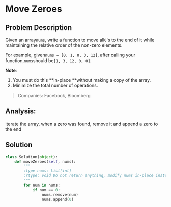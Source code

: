 # Move Zeroes

## Problem Description

Given an array`nums`, write a function to move all`0`'s to the end of it while maintaining the relative order of the non-zero elements.

For example, given`nums = [0, 1, 0, 3, 12]`, after calling your function,`nums`should be`[1, 3, 12, 0, 0]`.

**Note**:

1. You must do this **in-place **without making a copy of the array.
2. Minimize the total number of operations.

> Companies: Facebook, Bloomberg

## Analysis:

iterate the array, when a zero was found, remove it and append a zero to the end

## Solution

```py
class Solution(object):
    def moveZeroes(self, nums):
        """
        :type nums: List[int]
        :rtype: void Do not return anything, modify nums in-place instead.
        """
        for num in nums:
            if num == 0:
                nums.remove(num)
                nums.append(0)
        
```



